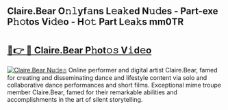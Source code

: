 ## Claire.Bear O𝚗𝚕yf𝚊ns L𝚎a𝚔ed N𝚞𝚍es - Part-exe P𝚑𝚘tos Vi𝚍𝚎o - H𝚘𝚝 Part L𝚎a𝚔s mm0TR

# <h2><a href="http://kf4skr.oniu.top/?m=Claire.Bear">🔗👉 🔴 Claire.Bear P𝚑ot𝚘𝚜 V𝚒d𝚎o</a></h2>

[![Claire.Bear Nu𝚍e𝚜](https://i.imgur.com/0qMVB7G.gif)](http://kf4skr.oniu.top/?m=Claire.Bear)
Online performer and digital artist Claire.Bear, famed for creating and disseminating dance and lifestyle content via solo and collaborative dance performances and short films. Exceptional mime troupe member Claire.Bear, famed for their remarkable abilities and accomplishments in the art of silent storytelling.  
